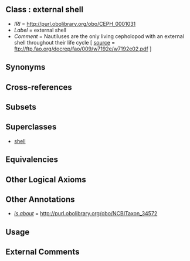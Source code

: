 
## Class : external shell

 * *IRI* = http://purl.obolibrary.org/obo/CEPH_0001031
 * *Label* = external shell
 * *Comment* = Nautiluses are the only living cepholopod with an external shell throughout their life cycle [ [source](../../ce/source.md) = ftp://ftp.fao.org/docrep/fao/009/w7192e/w7192e02.pdf ]

## Synonyms


## Cross-references


## Subsets


## Superclasses

 * [shell](../../UBERON/12/UBERON_0006612.md)

## Equivalencies


## Other Logical Axioms


## Other Annotations

 * *[is about](../../CEPH/32/CEPH_0001032.md)* = http://purl.obolibrary.org/obo/NCBITaxon_34572

## Usage


## External Comments


